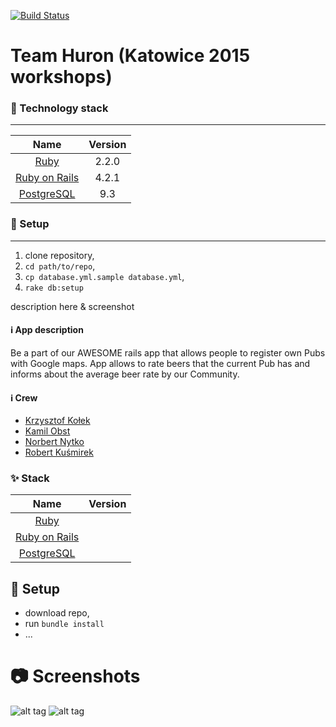 [![Build Status](https://travis-ci.org/netguru-training/team-huron.svg?branch=master)](https://travis-ci.org/netguru-training/team-huron)

# Team Huron (Katowice 2015 workshops)

### :closed_lock_with_key: Technology stack
-------------

| Name |  Version |
| :--: | :---: |
| [Ruby](https://www.ruby-lang.org) | 2.2.0 |
| [Ruby on Rails](http://www.rubyonrails.org/) | 4.2.1 |
| [PostgreSQL](http://www.postgresql.org/) | 9.3 |

### :book: Setup
-------------
1. clone repository,
2. `cd path/to/repo`,
3. `cp database.yml.sample database.yml`,
4. `rake db:setup`

description here & screenshot
#### :information_source: App description
Be a part of our AWESOME rails app that allows people to register own Pubs with Google maps. App allows to rate beers that the current Pub has and informs about the average beer rate by our Community.


#### :information_source: Crew
- [Krzysztof Kołek](https://github.com/krzkol)
- [Kamil Obst](https://github.com/Kadilak)
- [Norbert Nytko](https://github.com/norbertnytko)
- [Robert Kuśmirek](https://github.com/qsmir)

### :sparkles: Stack

| Name |  Version |
| :--: | :---: |
| [Ruby](https://www.ruby-lang.org) | |
| [Ruby on Rails](http://www.rubyonrails.org/) | |
| [PostgreSQL](http://www.postgresql.org/) | |

## :hammer: Setup

- download repo,
- run `bundle install`
- ...

# :camera: Screenshots
![alt tag](http://i.imgur.com/vDbiKGW.png)
![alt tag](http://i.imgur.com/ffmCMdG.png)
